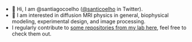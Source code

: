 - 👋 Hi, I am @santiagocoelho ([@santicoelho](https://twitter.com/santicoelho) in Twitter).
- 👀 I am interested in diffusion MRI physics in general, biophysical modeling, experimental design, and image processing.
- I regularly contribute to [some repositories from my lab here](https://github.com/NYU-DiffusionMRI), feel free to check them out.

<!---
santiagocoelho/santiagocoelho is a ✨ special ✨ repository because its `README.md` (this file) appears on your GitHub profile.
You can click the Preview link to take a look at your changes.
--->
